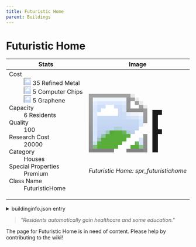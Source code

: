 ```yaml
---
title: Futuristic Home
parent: Buildings
---
```

# Futuristic Home

[//]: # (Pre-generated content)
<table><thead><tr><th>Stats</th><th>Image</th></tr></thead><tbody><tr><td><dl><dt>Cost</dt><dd><div class="resource-icon"><img style="object-position: -795px -775px;" src="https://tfe2-wiki.github.io/assets/sprites.png"></div> 35 Refined Metal<br><div class="resource-icon"><img style="object-position: -526px -523px;" src="https://tfe2-wiki.github.io/assets/sprites.png"></div> 5 Computer Chips<br><div class="resource-icon"><img style="object-position: -1009px -547px;" src="https://tfe2-wiki.github.io/assets/sprites.png"></div> 5 Graphene</dd><dt>Capacity</dt><dd>6 Residents</dd><dt>Quality</dt><dd>100</dd><dt>Research Cost</dt><dd>20000</dd><dt>Category</dt><dd>Houses</dd><dt>Special Properties</dt><dd>Premium</dd><dt>Class Name</dt><dd>FuturisticHome</dd></dl></td><td><style>.building-image {width: 200px;height: 200px;overflow: hidden;position: relative;}.building-image img {image-rendering: pixelated;object-fit: none;transform: scale(10);transform-origin: left top;position: absolute;left: 0;top: 0;}.resource-image {width: 200px;height: 200px;overflow: hidden;position: relative;}.resource-image img {image-rendering: pixelated;object-fit: none;transform: scale(20);transform-origin: left top;position: absolute;left: 0;top: 0;}.building-icon {width: 20px;height: 20px;overflow: hidden;position: relative;display: inline-block;}.building-icon img {image-rendering: pixelated;object-fit: none;transform: scale(1);transform-origin: left top;position: absolute;left: 0;top: 0;}.resource-icon {width: 20px;height: 20px;overflow: hidden;position: relative;display: inline-block;}.resource-icon img {image-rendering: pixelated;object-fit: none;transform: scale(2);transform-origin: left top;position: absolute;left: 0;top: 0;}</style><div class="building-image"><img style="object-position: -720px -835px;" src="https://tfe2-wiki.github.io/assets/sprites.png" alt="Futuristic Home Back"><img style="object-position: -698px -835px;" src="https://tfe2-wiki.github.io/assets/sprites.png" alt="Futuristic Home"></div><i>Futuristic Home: spr_futuristichome</i></td></tr></tbody></table><details><summary>buildinginfo.json entry</summary>```json{  "className": "FuturisticHome",  "food": 0,  "wood": 0,  "stone": 0,  "machineParts": 0,  "refinedMetal": 35,  "computerChips": 5,  "graphene": 5,  "knowledge": 20000,  "category": "Houses",  "unlockedByDefault": false,  "specialInfo": [    "Premium"  ],  "residents": 6,  "quality": 100}```</details><blockquote><i>"Residents automatically gain healthcare and some education."</i></blockquote>

The page for Futuristic Home is in need of content. Please help by contributing to the wiki!
